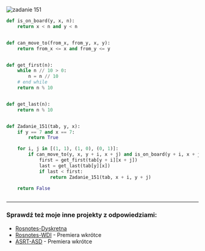 <picture>
  <source srcset="../../srt/zbior_zadan/151.png" media="(prefers-color-scheme: light)">
  <source srcset="../../srt/zbior_zadan/black_151.png" media="(prefers-color-scheme: dark)">
  <img src="../../srt/zbior_zadan/black_151.png" alt="zadanie 151">
</picture>

```python
def is_on_board(y, x, n):
    return x < n and y < n


def can_move_to(from_x, from_y, x, y):
    return from_x <= x and from_y <= y


def get_first(n):
    while n // 10 > 0:
        n = n // 10
    # end while
    return n % 10


def get_last(n):
    return n % 10


def Zadanie_151(tab, y, x):
    if y == 7 and x == 7:
        return True

    for i, j in [(1, 1), (1, 0), (0, 1)]:
        if can_move_to(y, x, y + i, x + j) and is_on_board(y + i, x + j, len(tab)):
            first = get_first(tab[y + i][x + j])
            last = get_last(tab[y][x])
            if last < first:
                return Zadanie_151(tab, x + i, y + j)

    return False



```

---
### Sprawdź też moje inne projekty z odpowiedziami:
- [Rosnotes-Dyskretna](https://github.com/kamilGie/Rosnotes-Dyskretna)
- [Rosnotes-WDI](https://github.com/kamilGie/Rosnotes-WDI) - Premiera wkrótce
- [ASRT-ASD](https://github.com/kamilGie/Rosnotes-Dyskretna) - Premiera wkrótce
